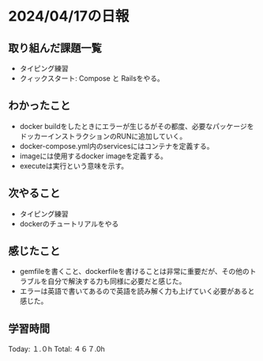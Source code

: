 # 2024/04/17の日報
## 取り組んだ課題一覧
* タイピング練習
* クィックスタート: Compose と Railsをやる。
## わかったこと
*  docker buildをしたときにエラーが生じるがその都度、必要なパッケージをドッカーインストラクションのRUNに追加していく。
*  docker-compose.yml内のservicesにはコンテナを定義する。
*  imageには使用するdocker imageを定義する。
*  executeは実行という意味を示す。
## 次やること
* タイピング練習
* dockerのチュートリアルをやる
## 感じたこと
*  gemfileを書くこと、dockerfileを書けることは非常に重要だが、その他のトラブルを自分で解決する力も同様に必要だと感じた。
*  エラーは英語で書いてあるので英語を読み解く力も上げていく必要があると感じた。
##  学習時間
Today: １.０h
Total: ４６７.0h
